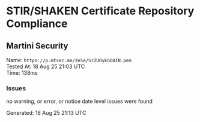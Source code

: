 # STIR/SHAKEN Certificate Repository Compliance

## Martini Security

Name: `https://p.mtsec.me/2e5a/SrZUOyEGD4IN.pem`\
Tested At: 18 Aug 25 21:03 UTC\
Time: 138ms

### Issues

no warning, or error, or notice date level issues were found

Generated: 18 Aug 25 21:13 UTC